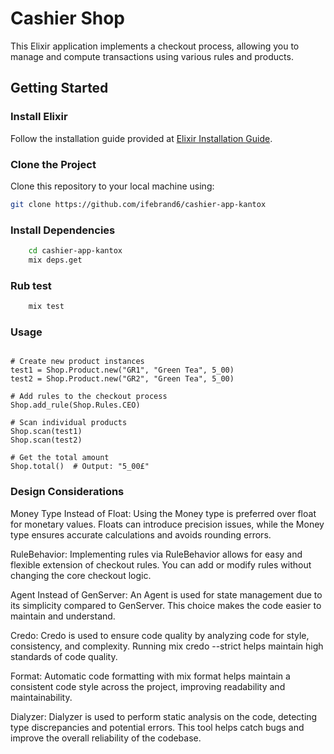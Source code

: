 # Cashier Shop

This Elixir application implements a checkout process, allowing you to manage and compute transactions using various rules and products.

## Getting Started

### Install Elixir

Follow the installation guide provided at [Elixir Installation Guide](https://elixir-lang.org/install.html).

### Clone the Project

Clone this repository to your local machine using:

```bash
git clone https://github.com/ifebrand6/cashier-app-kantox


```
### Install Dependencies

```bash
    cd cashier-app-kantox
    mix deps.get
```

### Rub test

```bash
    mix test
```

### Usage
```

# Create new product instances
test1 = Shop.Product.new("GR1", "Green Tea", 5_00)
test2 = Shop.Product.new("GR2", "Green Tea", 5_00)

# Add rules to the checkout process
Shop.add_rule(Shop.Rules.CEO)

# Scan individual products
Shop.scan(test1)
Shop.scan(test2)

# Get the total amount
Shop.total()  # Output: "5_00£"

```

### Design Considerations

Money Type Instead of Float: Using the Money type is preferred over float for monetary values. Floats can introduce precision issues, while the Money type ensures accurate calculations and avoids rounding errors.

RuleBehavior: Implementing rules via RuleBehavior allows for easy and flexible extension of checkout rules. You can add or modify rules without changing the core checkout logic.

Agent Instead of GenServer: An Agent is used for state management due to its simplicity compared to GenServer. This choice makes the code easier to maintain and understand.

Credo: Credo is used to ensure code quality by analyzing code for style, consistency, and complexity. Running mix credo --strict helps maintain high standards of code quality.

Format: Automatic code formatting with mix format helps maintain a consistent code style across the project, improving readability and maintainability.

Dialyzer: Dialyzer is used to perform static analysis on the code, detecting type discrepancies and potential errors. This tool helps catch bugs and improve the overall reliability of the codebase.


